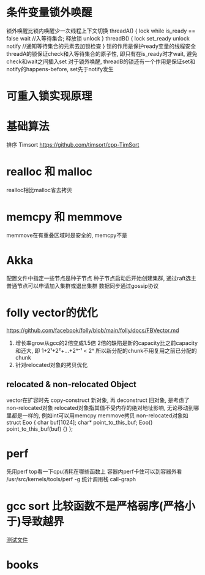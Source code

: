 # 条件变量锁外唤醒
锁外唤醒比锁内唤醒少一次线程上下文切换
threadA() {
  lock
  while is_ready == false
    wait  //入等待集合; 释放锁
  unlock
}
threadB() {
  lock
  set_ready
  unlock
  notify  //通知等待集合的元素去加锁检查
}
锁的作用是保护ready变量的线程安全
threadA的锁保证check和入等待集合的原子性, 即只有在is_ready时才wait, 避免check和wait之间插入set
对于锁外唤醒, threadB的锁还有一个作用是保证set和notify的happens-before, set先于notify发生

# 可重入锁实现原理

# 基础算法
排序 Timsort https://github.com/timsort/cpp-TimSort

# realloc 和 malloc
realloc相比malloc省去拷贝

# memcpy 和 memmove
memmove在有重叠区域时是安全的, memcpy不是

# Akka
配置文件中指定一些节点是种子节点
种子节点启动后开始创建集群, 通过raft选主
普通节点可以申请加入集群或退出集群
数据同步通过gossip协议

# folly vector的优化
https://github.com/facebook/folly/blob/main/folly/docs/FBVector.md
1. 增长率grow从gcc的2倍变成1.5倍
    2倍的缺陷是新的capacity比之前capacity和还大, 即 1+2¹+2²+…+2ⁿ⁻¹ < 2ⁿ
    所以新分配的chunk不用复用之前已分配的chunk
2. 针对relocated对象的拷贝优化
## relocated & non-relocated Object
vector在扩容时先 copy-construct 新对象, 再 deconstruct 旧对象, 是考虑了non-relocated对象
relocated对象指其值不受内存的绝对地址影响, 无论移动到哪里都是一样的, 例如int可以用memcpy memmove拷贝
non-relocated对象如
struct Eoo {
  char buf[1024];
  char* point_to_this_buf;
  Eoo() point_to_this_buf(buf) {}
};

# perf
先用perf top看一下cpu消耗在哪些函数上
容器内perf卡住可以到容器外看
/usr/src/kernels/tools/perf
-g 统计调用栈 call-graph

# gcc sort 比较函数不是严格弱序(严格小于)导致越界
[测试文件](test/test_sort.cc)

# books
